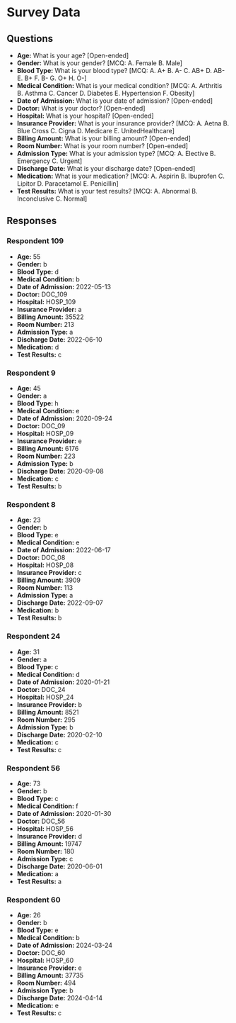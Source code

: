 # Survey Data

## Questions

- **Age:** What is your age? [Open-ended]
- **Gender:** What is your gender? [MCQ: A. Female B. Male]
- **Blood Type:** What is your blood type? [MCQ: A. A+ B. A- C. AB+ D. AB- E. B+ F. B- G. O+ H. O-]
- **Medical Condition:** What is your medical condition? [MCQ: A. Arthritis B. Asthma C. Cancer D. Diabetes E. Hypertension F. Obesity]
- **Date of Admission:** What is your date of admission? [Open-ended]
- **Doctor:** What is your doctor? [Open-ended]
- **Hospital:** What is your hospital? [Open-ended]
- **Insurance Provider:** What is your insurance provider? [MCQ: A. Aetna B. Blue Cross C. Cigna D. Medicare E. UnitedHealthcare]
- **Billing Amount:** What is your billing amount? [Open-ended]
- **Room Number:** What is your room number? [Open-ended]
- **Admission Type:** What is your admission type? [MCQ: A. Elective B. Emergency C. Urgent]
- **Discharge Date:** What is your discharge date? [Open-ended]
- **Medication:** What is your medication? [MCQ: A. Aspirin B. Ibuprofen C. Lipitor D. Paracetamol E. Penicillin]
- **Test Results:** What is your test results? [MCQ: A. Abnormal B. Inconclusive C. Normal]

## Responses

### Respondent 109

- **Age:** 55
- **Gender:** b
- **Blood Type:** d
- **Medical Condition:** b
- **Date of Admission:** 2022-05-13
- **Doctor:** DOC_109
- **Hospital:** HOSP_109
- **Insurance Provider:** a
- **Billing Amount:** 35522
- **Room Number:** 213
- **Admission Type:** a
- **Discharge Date:** 2022-06-10
- **Medication:** d
- **Test Results:** c

### Respondent 9

- **Age:** 45
- **Gender:** a
- **Blood Type:** h
- **Medical Condition:** e
- **Date of Admission:** 2020-09-24
- **Doctor:** DOC_09
- **Hospital:** HOSP_09
- **Insurance Provider:** e
- **Billing Amount:** 6176
- **Room Number:** 223
- **Admission Type:** b
- **Discharge Date:** 2020-09-08
- **Medication:** c
- **Test Results:** b

### Respondent 8

- **Age:** 23
- **Gender:** b
- **Blood Type:** e
- **Medical Condition:** e
- **Date of Admission:** 2022-06-17
- **Doctor:** DOC_08
- **Hospital:** HOSP_08
- **Insurance Provider:** c
- **Billing Amount:** 3909
- **Room Number:** 113
- **Admission Type:** a
- **Discharge Date:** 2022-09-07
- **Medication:** b
- **Test Results:** b

### Respondent 24

- **Age:** 31
- **Gender:** a
- **Blood Type:** c
- **Medical Condition:** d
- **Date of Admission:** 2020-01-21
- **Doctor:** DOC_24
- **Hospital:** HOSP_24
- **Insurance Provider:** b
- **Billing Amount:** 8521
- **Room Number:** 295
- **Admission Type:** b
- **Discharge Date:** 2020-02-10
- **Medication:** c
- **Test Results:** c

### Respondent 56

- **Age:** 73
- **Gender:** b
- **Blood Type:** c
- **Medical Condition:** f
- **Date of Admission:** 2020-01-30
- **Doctor:** DOC_56
- **Hospital:** HOSP_56
- **Insurance Provider:** d
- **Billing Amount:** 19747
- **Room Number:** 180
- **Admission Type:** c
- **Discharge Date:** 2020-06-01
- **Medication:** a
- **Test Results:** a

### Respondent 60

- **Age:** 26
- **Gender:** b
- **Blood Type:** e
- **Medical Condition:** b
- **Date of Admission:** 2024-03-24
- **Doctor:** DOC_60
- **Hospital:** HOSP_60
- **Insurance Provider:** e
- **Billing Amount:** 37735
- **Room Number:** 494
- **Admission Type:** b
- **Discharge Date:** 2024-04-14
- **Medication:** e
- **Test Results:** c

